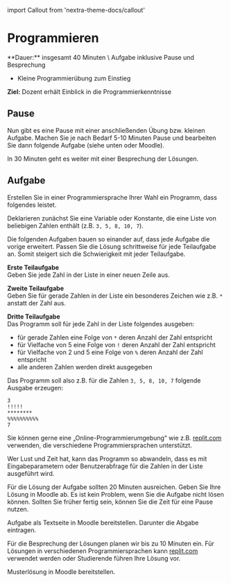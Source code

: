 import Callout from 'nextra-theme-docs/callout'

# Programmieren

<Callout>
  **Dauer:** insgesamt 40 Minuten \
  Aufgabe inklusive Pause und Besprechung

  - Kleine Programmierübung zum Einstieg

  **Ziel:** Dozent erhält Einblick in die Programmierkenntnisse
</Callout>

## Pause 

Nun gibt es eine Pause mit einer anschließenden Übung 
bzw. kleinen Aufgabe. Machen Sie je nach Bedarf 5-10 Minuten
Pause und bearbeiten Sie dann folgende Aufgabe (siehe unten oder
Moodle).

In 30 Minuten geht es weiter mit einer Besprechung der Lösungen.

## Aufgabe

Erstellen Sie in einer Programmiersprache Ihrer Wahl
ein Programm, dass folgendes leistet.

Deklarieren zunächst Sie eine Variable oder Konstante, 
die eine  Liste von beliebigen Zahlen enthält 
(z.B. `3, 5, 8, 10, 7`).

Die folgenden Aufgaben bauen so einander auf, dass 
jede Aufgabe die vorige erweitert. Passen Sie die
Lösung schrittweise für jede Teilaufgabe an. Somit
steigert sich die Schwierigkeit mit jeder Teilaufgabe.

**Erste Teilaufgabe** \
Geben Sie jede Zahl in der Liste in einer neuen Zeile aus.

**Zweite Teilaufgabe** \
Geben Sie für gerade Zahlen in der Liste ein besonderes 
Zeichen wie z.B. `*` anstatt der Zahl aus.

**Dritte Teilaufgabe** \
Das Programm soll für jede Zahl in der Liste folgendes 
ausgeben:

- für gerade Zahlen eine Folge von `*` deren Anzahl der Zahl entspricht 
- für Vielfache von 5 eine Folge von `!` deren Anzahl der Zahl entspricht
- für Vielfache von 2 und 5 eine Folge von `%` deren Anzahl der Zahl entspricht
- alle anderen Zahlen werden direkt ausgegeben

Das Programm soll also z.B. für die Zahlen `3, 5, 8, 10, 7` folgende Ausgabe erzeugen:

```
3
!!!!!
********
%%%%%%%%%%
7
```

Sie können gerne eine „Online-Programmierumgebung“ 
wie z.B. [replit.com](https://replit.com) verwenden,
die verschiedene Programmiersprachen unterstützt.

Wer Lust und Zeit hat, kann das Programm so abwandeln,
dass es mit Eingabeparametern oder Benutzerabfrage für
die Zahlen in der Liste ausgeführt wird. 

Für die Lösung der Aufgabe sollten 20 Minuten ausreichen.
Geben Sie Ihre Lösung in Moodle ab. Es ist kein Problem,
wenn Sie die Aufgabe nicht lösen können. Sollten Sie 
früher fertig sein, können Sie die Zeit für eine Pause 
nutzen.


<Callout type="warning" emoji="👨🏻‍💻">
Aufgabe als Textseite in Moodle bereitstellen. Darunter
die Abgabe eintragen.
</Callout>

Für die Besprechung der Lösungen planen wir bis zu 10
Minuten ein. Für Lösungen in verschiedenen Programmiersprachen
kann [replit.com](https://replit.com) verwendet werden oder
Studierende führen Ihre Lösung vor.

<Callout type="warning">
Musterlösung in Moodle bereitstellen.
</Callout>